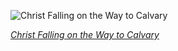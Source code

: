 
![Christ Falling on the Way to Calvary](https://upload.wikimedia.org/wikipedia/commons/thumb/c/cb/Christ_Falling_on_the_Way_to_Calvary_-_Raphael.jpg/525px-Christ_Falling_on_the_Way_to_Calvary_-_Raphael.jpg)

*[Christ Falling on the Way to Calvary](https://wikipedia.org/wiki/File:Christ_Falling_on_the_Way_to_Calvary_-_Raphael.jpg)*
